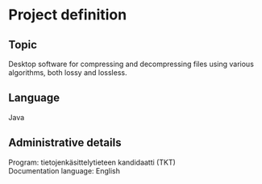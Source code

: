# Project definition

## Topic
Desktop software for compressing and decompressing files using various algorithms, both lossy and lossless. 

## Language
Java

## Administrative details
Program: tietojenkäsittelytieteen kandidaatti (TKT)  
Documentation language: English  
